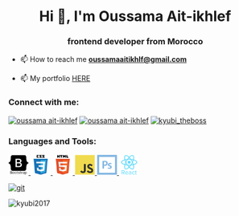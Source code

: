 <h1 align="center">Hi 👋, I'm Oussama Ait-ikhlef</h1>
<h3 align="center">frontend developer from Morocco</h3>

- 📫 How to reach me **oussamaaitikhlf@gmail.com**

- 📫 My portfolio <a href="https://oussama-aitikhlef.me/">HERE</a>

<h3 align="left">Connect with me:</h3>
<p align="left">
<a href="https://linkedin.com/in/oussama ait-ikhlef" target="blank"><img align="center" src="https://cdn.jsdelivr.net/npm/simple-icons@3.0.1/icons/linkedin.svg" alt="oussama ait-ikhlef" height="30" width="40" /></a>
<a href="https://fb.com/oussama ait-ikhlef" target="blank"><img align="center" src="https://cdn.jsdelivr.net/npm/simple-icons@3.0.1/icons/facebook.svg" alt="oussama ait-ikhlef" height="30" width="40" /></a>
<a href="https://instagram.com/kyubi_theboss" target="blank"><img align="center" src="https://cdn.jsdelivr.net/npm/simple-icons@3.0.1/icons/instagram.svg" alt="kyubi_theboss" height="30" width="40" /></a>
</p>


<h3 align="left">Languages and Tools:</h3>
<p align="left"> <a href="https://getbootstrap.com" target="_blank"> <img src="https://raw.githubusercontent.com/devicons/devicon/master/icons/bootstrap/bootstrap-plain-wordmark.svg" alt="bootstrap" width="40" height="40"/> </a> <a href="https://www.w3schools.com/css/" target="_blank"> <img src="https://raw.githubusercontent.com/devicons/devicon/master/icons/css3/css3-original-wordmark.svg" alt="css3" width="40" height="40"/> </a> <a href="https://www.w3.org/html/" target="_blank"> <img src="https://raw.githubusercontent.com/devicons/devicon/master/icons/html5/html5-original-wordmark.svg" alt="html5" width="40" height="40"/> </a> <a href="https://developer.mozilla.org/en-US/docs/Web/JavaScript" target="_blank"> <img src="https://raw.githubusercontent.com/devicons/devicon/master/icons/javascript/javascript-original.svg" alt="javascript" width="40" height="40"/> </a> <a href="https://www.photoshop.com/en" target="_blank"> <img src="https://raw.githubusercontent.com/devicons/devicon/master/icons/photoshop/photoshop-line.svg" alt="photoshop" width="40" height="40"/> </a> <a href="https://reactjs.org/" target="_blank"> <img src="https://raw.githubusercontent.com/devicons/devicon/master/icons/react/react-original-wordmark.svg" alt="react" width="40" height="40"/> </a> </p>
<p align="left"> <a href="https://git-scm.com/" target="_blank"> <img src="https://www.vectorlogo.zone/logos/git-scm/git-scm-icon.svg" alt="git" width="40" height="40"/> </a> </p>

<p><img align="left" src="https://github-readme-stats.vercel.app/api/top-langs?username=kyubi2017&show_icons=true&locale=en&layout=compact" alt="kyubi2017" /></p>




